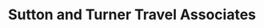 ---
title: "Sutton and Turner Travel Associates"
url: /auckland/sutton-and-turner-travel-associates/
shop: travel agency
---